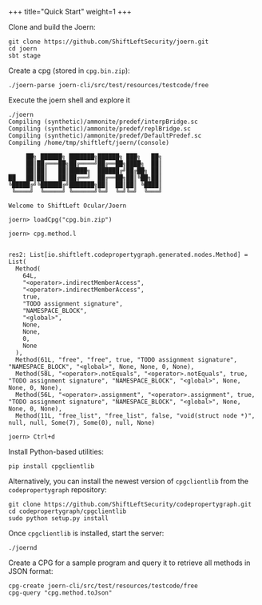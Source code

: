 +++
title="Quick Start"
weight=1
+++

Clone and build the Joern:

```
git clone https://github.com/ShiftLeftSecurity/joern.git
cd joern
sbt stage
```

Create a cpg (stored in `cpg.bin.zip`):

```
./joern-parse joern-cli/src/test/resources/testcode/free
```

Execute the joern shell and explore it

```
./joern
Compiling (synthetic)/ammonite/predef/interpBridge.sc
Compiling (synthetic)/ammonite/predef/replBridge.sc
Compiling (synthetic)/ammonite/predef/DefaultPredef.sc
Compiling /home/tmp/shiftleft/joern/(console)

     ██╗ ██████╗ ███████╗██████╗ ███╗   ██╗
     ██║██╔═══██╗██╔════╝██╔══██╗████╗  ██║
     ██║██║   ██║█████╗  ██████╔╝██╔██╗ ██║
██   ██║██║   ██║██╔══╝  ██╔══██╗██║╚██╗██║
╚█████╔╝╚██████╔╝███████╗██║  ██║██║ ╚████║
 ╚════╝  ╚═════╝ ╚══════╝╚═╝  ╚═╝╚═╝  ╚═══╝
      
Welcome to ShiftLeft Ocular/Joern

joern> loadCpg("cpg.bin.zip")

joern> cpg.method.l 


res2: List[io.shiftleft.codepropertygraph.generated.nodes.Method] = List(
  Method(
    64L,
    "<operator>.indirectMemberAccess",
    "<operator>.indirectMemberAccess",
    true,
    "TODO assignment signature",
    "NAMESPACE_BLOCK",
    "<global>",
    None,
    None,
    0,
    None
  ),
  Method(61L, "free", "free", true, "TODO assignment signature", "NAMESPACE_BLOCK", "<global>", None, None, 0, None),
  Method(58L, "<operator>.notEquals", "<operator>.notEquals", true, "TODO assignment signature", "NAMESPACE_BLOCK", "<global>", None, None, 0, None),
  Method(56L, "<operator>.assignment", "<operator>.assignment", true, "TODO assignment signature", "NAMESPACE_BLOCK", "<global>", None, None, 0, None),
  Method(11L, "free_list", "free_list", false, "void(struct node *)", null, null, Some(7), Some(0), null, None)

joern> Ctrl+d
```

Install Python-based utilities:

```
pip install cpgclientlib
```

Alternatively, you can install the newest version of `cpgclientlib` from the `codepropertygraph` repository:

```
git clone https://github.com/ShiftLeftSecurity/codepropertygraph.git
cd codepropertygraph/cpgclientlib
sudo python setup.py install
```

Once `cpgclientlib` is installed, start the server:

```
./joernd
```

Create a CPG for a sample program and query it to retrieve all methods in JSON format:

```
cpg-create joern-cli/src/test/resources/testcode/free
cpg-query "cpg.method.toJson"
```
